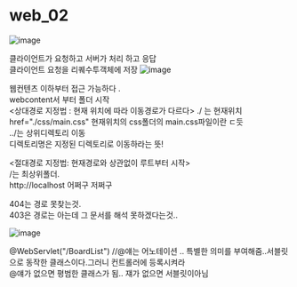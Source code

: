 # web_02  
  
  
  
  
![image](https://user-images.githubusercontent.com/80766275/201553954-a0cc8810-155a-4ad3-80bb-2552749ebe7f.png)
    
클라이언트가 요청하고 서버가 처리 하고 응답  
클라이언트 요청을 리퀘수투객체에 저장
![image](https://user-images.githubusercontent.com/80766275/201555261-9ad6bb36-79ee-45a5-a483-95149c0acfed.png)
  
  
웹컨텐츠 이하부터 접근 가능하다 .  
webcontent서 부터 폴더 시작  
<상대경로 지정법 : 현재 위치에 따라 이동경로가 다르다>
./ 는 현재위치  
href="./css/main.css" 현재위치의 css폴더의 main.css파일이란 ㄷ듯  
../는 상위디렉토리 이동  
디렉토리명은 지정된 디렉토리로 이동하라는 뜻!  
  
  
<절대경로 지정법: 현재경로와 상관없이 루트부터 시작>  
/는 최상위폴더.  
http://localhost 어쩌구 저쩌구  
  
  
404는 경로 못찾는것.  
403은 경로는 아는데 그 문서를 해석 못하겠다는것..  
  
  
  
![image](https://user-images.githubusercontent.com/80766275/201562186-2be92a5c-410c-4673-95a0-3cac6ccfc7b7.png)
  
  
  
@WebServlet("/BoardList") //@얘는 어노테이션 .. 특별한 의미를 부여해줌..서블릿으로 동작한 클래스이다.그러니 컨트롤러에 등록시켜라  
@얘가 없으면 평범한 클래스가 됨.. 쟤가 없으면 서블릿이아님
  
  

